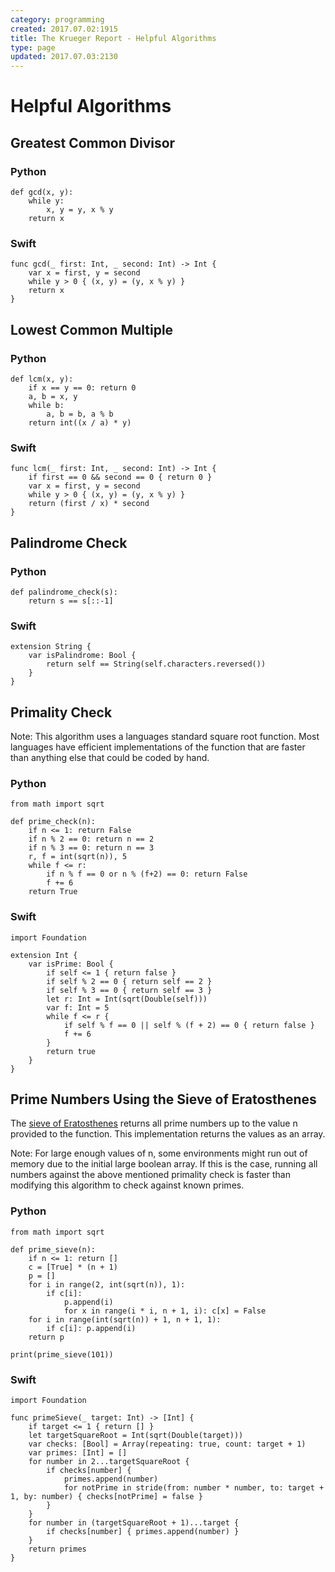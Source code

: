 ```yaml
---
category: programming
created: 2017.07.02:1915
title: The Krueger Report - Helpful Algorithms
type: page
updated: 2017.07.03:2130
---
```


# Helpful Algorithms

## Greatest Common Divisor

### Python

	def gcd(x, y):
		while y:
			x, y = y, x % y
		return x

### Swift

	func gcd(_ first: Int, _ second: Int) -> Int {
		var x = first, y = second
		while y > 0 { (x, y) = (y, x % y) }
		return x
	}

## Lowest Common Multiple

### Python

	def lcm(x, y):
		if x == y == 0: return 0
		a, b = x, y
		while b:
			a, b = b, a % b
		return int((x / a) * y)

### Swift

	func lcm(_ first: Int, _ second: Int) -> Int {
		if first == 0 && second == 0 { return 0 }
		var x = first, y = second
		while y > 0 { (x, y) = (y, x % y) }
		return (first / x) * second
	}

## Palindrome Check

### Python

	def palindrome_check(s):
		return s == s[::-1]

### Swift

	extension String {
		var isPalindrome: Bool {
			return self == String(self.characters.reversed())
		}
	}

## Primality Check

Note: This algorithm uses a languages standard square root function. Most languages have efficient implementations of the function that are faster than anything else that could be coded by hand.

### Python

	from math import sqrt
	
	def prime_check(n):
		if n <= 1: return False
		if n % 2 == 0: return n == 2
		if n % 3 == 0: return n == 3
		r, f = int(sqrt(n)), 5
		while f <= r:
			if n % f == 0 or n % (f+2) == 0: return False
			f += 6
		return True

### Swift

	import Foundation
	
	extension Int {
		var isPrime: Bool {
			if self <= 1 { return false }
			if self % 2 == 0 { return self == 2 }
			if self % 3 == 0 { return self == 3 }
			let r: Int = Int(sqrt(Double(self)))
			var f: Int = 5
			while f <= r {
				if self % f == 0 || self % (f + 2) == 0 { return false }
				f += 6
			}
			return true
		}
	}

## Prime Numbers Using the Sieve of Eratosthenes

The [sieve of Eratosthenes](https://en.wikipedia.org/wiki/Sieve_of_Eratosthenes) returns all prime numbers up to the value n provided to the function. This implementation returns the values as an array.

Note: For large enough values of n, some environments might run out of memory due to the initial large boolean array. If this is the case, running all numbers against the above mentioned primality check is faster than modifying this algorithm to check against known primes.

### Python

	from math import sqrt
	
	def prime_sieve(n):
		if n <= 1: return []
		c = [True] * (n + 1)
		p = []
		for i in range(2, int(sqrt(n)), 1):
			if c[i]:
				p.append(i)
				for x in range(i * i, n + 1, i): c[x] = False
		for i in range(int(sqrt(n)) + 1, n + 1, 1):
			if c[i]: p.append(i)
		return p
		
	print(prime_sieve(101))

### Swift

	import Foundation
	
	func primeSieve(_ target: Int) -> [Int] {
		if target <= 1 { return [] }
		let targetSquareRoot = Int(sqrt(Double(target)))
		var checks: [Bool] = Array(repeating: true, count: target + 1)
		var primes: [Int] = []
		for number in 2...targetSquareRoot {
			if checks[number] {
				primes.append(number)
				for notPrime in stride(from: number * number, to: target + 1, by: number) { checks[notPrime] = false }
			}
		}
		for number in (targetSquareRoot + 1)...target {
			if checks[number] { primes.append(number) }
		}
		return primes
	}